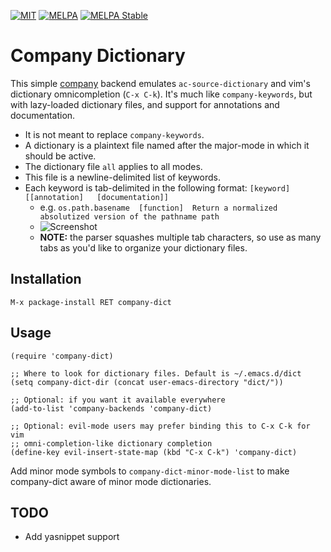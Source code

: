 [![MIT](https://img.shields.io/badge/license-MIT-green.svg)](./LICENSE)
[![MELPA](http://melpa.org/packages/company-dict-badge.svg)](http://melpa.org/#/company-dict)
[![MELPA Stable](http://stable.melpa.org/packages/company-dict-badge.svg)](http://stable.melpa.org/#/company-dict)

# Company Dictionary

This simple [company](https://github.com/company-mode/company-mode) backend
emulates `ac-source-dictionary` and vim's dictionary omnicompletion (`C-x C-k`).
It's much like `company-keywords`, but with lazy-loaded dictionary files, and
support for annotations and documentation.

+ It is not meant to replace `company-keywords`.
+ A dictionary is a plaintext file named after the major-mode in which it should
  be active.
+ The dictionary file `all` applies to all modes.
+ This file is a newline-delimited list of keywords.
+ Each keyword is tab-delimited in the following format: `[keyword]	[[annotation]	[documentation]]`
  + e.g. `os.path.basename	[function]	Return a normalized absolutized version of the pathname path`
  + ![Screenshot](../screenshots/delimited.png)
  + **NOTE:** the parser squashes multiple tab characters, so use as many tabs
    as you'd like to organize your dictionary files.

## Installation

`M-x package-install RET company-dict`

## Usage

```elisp
(require 'company-dict)

;; Where to look for dictionary files. Default is ~/.emacs.d/dict
(setq company-dict-dir (concat user-emacs-directory "dict/"))

;; Optional: if you want it available everywhere
(add-to-list 'company-backends 'company-dict)

;; Optional: evil-mode users may prefer binding this to C-x C-k for vim
;; omni-completion-like dictionary completion
(define-key evil-insert-state-map (kbd "C-x C-k") 'company-dict)
```

Add minor mode symbols to `company-dict-minor-mode-list` to make company-dict
aware of minor mode dictionaries.

## TODO

+ Add yasnippet support
